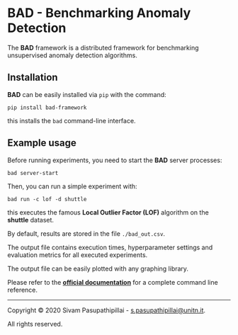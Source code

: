 # BAD - Benchmarking Anomaly Detection
The **BAD** framework is a distributed framework for benchmarking unsupervised anomaly detection algorithms.

Installation
------------
**BAD** can be easily installed via `pip` with the command:

```
pip install bad-framework
```
this installs the `bad` command-line interface.

Example usage
-------------
Before running experiments, you need to start the **BAD** server processes:

```
bad server-start
```
Then, you can run a simple experiment with:

```
bad run -c lof -d shuttle
```
this executes the famous **Local Outlier Factor (LOF)** algorithm on the **shuttle** dataset.

By default, results are stored in the file `./bad_out.csv`.

The output file contains execution times, hyperparameter settings and evaluation metrics for all executed experiments.

The output file can be easily plotted with any graphing library.

Please refer to the **[official documentation](https://passiv-me.github.io/bad-framework/)** for a complete command line reference.

---

Copyright © 2020 Sivam Pasupathipillai - <s.pasupathipillai@unitn.it>.

All rights reserved.
